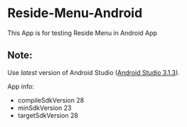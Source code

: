 # Reside-Menu-Android
This App is for testing Reside Menu in Android App



## Note:

Use *latest* version of Android Studio ([Android Studio 3.1.3](https://developer.android.com/studio/index.html)).


App info:

* compileSdkVersion 28
* minSdkVersion 23
* targetSdkVersion 28
